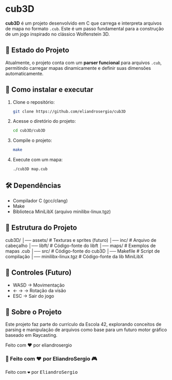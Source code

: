 # cub3D

**cub3D** é um projeto desenvolvido em C que carrega e interpreta arquivos de mapa no formato `.cub`. Este é um passo fundamental para a construção de um jogo inspirado no clássico Wolfenstein 3D.

## 📜 Estado do Projeto

Atualmente, o projeto conta com um **parser funcional** para arquivos `.cub`, permitindo carregar mapas dinamicamente e definir suas dimensões automaticamente.

## 🚀 Como instalar e executar

1. Clone o repositório:
   ```sh
   git clone https://github.com/eliandrosergio/cub3D
   ```

2. Acesse o diretório do projeto:
   ```sh
   cd cub3D/cub3D
   ```

3. Compile o projeto:
   ```sh
   make
   ```

4. Execute com um mapa:
   ```sh
   ./cub3D map.cub
   ```

## 🛠️ Dependências

- Compilador C (gcc/clang)
- Make
- Biblioteca MiniLibX (arquivo minilibx-linux.tgz)

## 📂 Estrutura do Projeto

cub3D/
│── assets/              # Texturas e sprites (futuro)
│── inc/                 # Arquivo de cabeçalho
│── libft/               # Código-fonte do libft
│── maps/                # Exemplos de mapas .cub
│── src/                 # Código-fonte do cub3D
│── Makefile             # Script de compilação
│── minilibx-linux.tgz   # Código-fonte da lib MiniLibX

## 👾 Controles (Futuro)

- WASD → Movimentação
- ← → → Rotação da visão
- ESC → Sair do jogo

## 📌 Sobre o Projeto

Este projeto faz parte do currículo da Escola 42, explorando conceitos de parsing e manipulação de arquivos como base para um futuro motor gráfico baseado em Raycasting.

Feito com ❤️ por eliandrosergio
### 🚀 Feito com ❤️ por **EliandroSergio** 🎮
Feito com <kbd>❤️</kbd> por <kbd>EliandroSergio</kbd>
